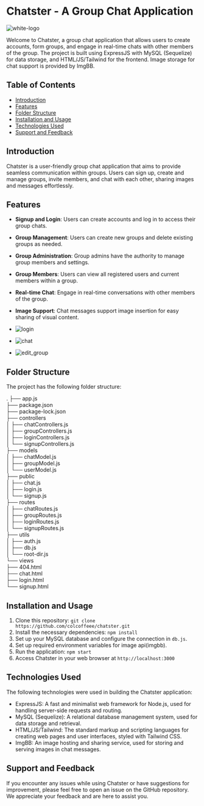 # Chatster - A Group Chat Application

![white-logo](https://github.com/coldcoffeee/expense-tracker/assets/68056738/1a27da0c-49eb-4059-a37b-b4cf9ac44b86)

Welcome to Chatster, a group chat application that allows users to create accounts, form groups, and engage in real-time chats with other members of the group. The project is built using ExpressJS with MySQL (Sequelize) for data storage, and HTML/JS/Tailwind for the frontend. Image storage for chat support is provided by ImgBB.

## Table of Contents

- [Introduction](#introduction)
- [Features](#features)
- [Folder Structure](#folder-structure)
- [Installation and Usage](#installation-and-usage)
- [Technologies Used](#technologies-used)
- [Support and Feedback](#support-and-feedback)

## Introduction

Chatster is a user-friendly group chat application that aims to provide seamless communication within groups. Users can sign up, create and manage groups, invite members, and chat with each other, sharing images and messages effortlessly.

## Features

- **Signup and Login**: Users can create accounts and log in to access their group chats.

- **Group Management**: Users can create new groups and delete existing groups as needed.

- **Group Administration**: Group admins have the authority to manage group members and settings.

- **Group Members**: Users can view all registered users and current members within a group.

- **Real-time Chat**: Engage in real-time conversations with other members of the group.

- **Image Support**: Chat messages support image insertion for easy sharing of visual content.

- ![login](https://github.com/coldcoffeee/expense-tracker/assets/68056738/e432ccbb-1368-4491-961e-ff1d97fbc481)
  
- ![chat](https://github.com/coldcoffeee/expense-tracker/assets/68056738/45f24244-108b-4c34-8919-889239503140)
  
- ![edit_group](https://github.com/coldcoffeee/expense-tracker/assets/68056738/d8f89795-cb06-41b8-9e41-d1dee0226e87)
  

## Folder Structure

The project has the following folder structure:

.
├── app.js  
├── package.json  
├── package-lock.json  
├── controllers  
│ ├── chatControllers.js  
│ ├── groupControllers.js  
│ ├── loginControllers.js  
│ └── signupControllers.js  
├── models  
│ ├── chatModel.js  
│ ├── groupModel.js  
│ └── userModel.js  
├── public  
│ ├── chat.js  
│ ├── login.js  
│ └── signup.js  
├── routes  
│ ├── chatRoutes.js  
│ ├── groupRoutes.js  
│ ├── loginRoutes.js  
│ └── signupRoutes.js  
├── utils  
│ ├── auth.js  
│ ├── db.js  
│ └── root-dir.js  
└── views  
├── 404.html  
├── chat.html  
├── login.html  
└── signup.html  


## Installation and Usage

1. Clone this repository: `git clone https://github.com/colcoffeee/chatster.git`
2. Install the necessary dependencies: `npm install`
3. Set up your MySQL database and configure the connection in `db.js`.
4. Set up required environment variables for image api(imgbb).
5. Run the application: `npm start`
6. Access Chatster in your web browser at `http://localhost:3000`

## Technologies Used

The following technologies were used in building the Chatster application:

- ExpressJS: A fast and minimalist web framework for Node.js, used for handling server-side requests and routing.
- MySQL (Sequelize): A relational database management system, used for data storage and retrieval.
- HTML/JS/Tailwind: The standard markup and scripting languages for creating web pages and user interfaces, styled with Tailwind CSS.
- ImgBB: An image hosting and sharing service, used for storing and serving images in chat messages.

## Support and Feedback

If you encounter any issues while using Chatster or have suggestions for improvement, please feel free to open an issue on the GitHub repository. We appreciate your feedback and are here to assist you.
